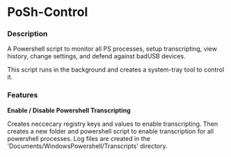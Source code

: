 # PoSh-Control

### Description

A Powershell script to monitor all PS processes, setup transcripting, view history, change settings, and defend against badUSB devices.

This script runs in the background and creates a system-tray tool to control it.

### Features

**Enable / Disable Powershell Transcripting**

Creates neccecary registry keys and values to enable transcripting. Then creates a new folder and powershell script to enable transcription for all powershell processes. Log files are created in the 'Documents/WindowsPowershell/Transcripts' directory.
